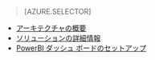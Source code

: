 > [AZURE.SELECTOR]
- [アーキテクチャの概要](../articles/cortana-analytics-playbook-vehicle-telemetry.md)
- [ソリューションの詳細情報](../articles/cortana-analytics-playbook-vehicle-telemetry-deep-dive.md)
- [PowerBI ダッシュ ボードのセットアップ](../articles/machine-learning/cortana-analytics-playbook-vehicle-telemetry-powerbi.md)


